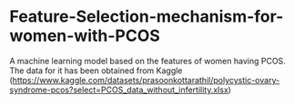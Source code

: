 # Feature-Selection-mechanism-for-women-with-PCOS
A machine learning model based on the features of women having PCOS. The data for it has been obtained from Kaggle (https://www.kaggle.com/datasets/prasoonkottarathil/polycystic-ovary-syndrome-pcos?select=PCOS_data_without_infertility.xlsx)
